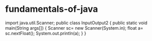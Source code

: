 # fundamentals-of-java
import java.util.Scanner;
public class InputOutput2
{
    public static void main(String args[])
    {
    Scanner sc= new Scanner(System.in);
    float a= sc.nextFloat();
    System.out.println(a);
    }
}
